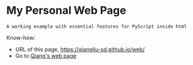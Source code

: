 # My Personal Web Page
	A working example with essential features for PyScript inside html


Know-how:
- URL of this page, https://qiangliu-sd.github.io/web/
- Go to [Qiang's web page](https://qiangliu-sd.github.io/web/)

